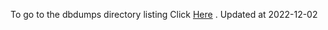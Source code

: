 To go to the dbdumps directory listing Click [Here](https://ipfs.io/ipfs/bafkreiaaqugj5mjwyyw3m3orww26patrmiekfqur5j22tl2citpfkz6dcy) . Updated at 2022-12-02